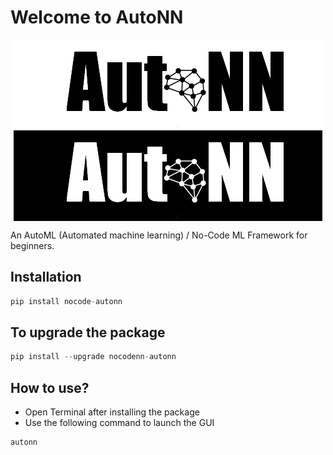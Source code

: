 # Welcome to AutoNN

<img src="./img/logowhite.png" style="display: block; margin-left: auto; margin-right: auto"/>
<img src="./img/1logo.png" style="display: block; margin-left: auto; margin-right: auto"/>


An AutoML (Automated machine learning) / No-Code ML Framework for beginners.

## Installation

```python
pip install nocode-autonn
```

## To upgrade the package

```python
pip install --upgrade nocodenn-autonn
```

## How to use? 

- Open Terminal after installing the package
- Use the following command to launch the GUI
```python 
autonn
```
